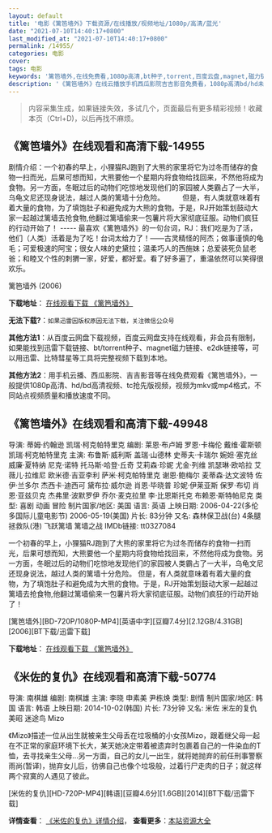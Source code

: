 ```yaml
---
layout: default
title: '电影《篱笆墙外》下载资源/在线播放/视频地址/1080p/高清/蓝光'
date: "2021-07-10T14:40:17+0800"
last_modified_at: "2021-07-10T14:40:17+0800"
permalink: /14955/
categories: 电影
cover:
tags: 电影
keywords: '篱笆墙外,在线免费看,1080p高清,bt种子,torrent,百度云盘,magnet,磁力链,迅雷下载资源'
description: '《篱笆墙外》在线云播放手机西瓜影院吉吉影音免费看，1080p高清bd/hd未删减完整版和tc抢先枪版，mkv/mp4格式，附带bt/torrent种子、magnet/磁力链、百度云盘、网盘资源迅雷下载链接'
---
```


>内容采集生成，如果链接失效，多试几个，页面最后有更多精彩视频！收藏本页（Ctrl+D)，以后再找不麻烦。


## 《篱笆墙外》在线观看和高清下载-14955

剧情介绍：一个初春的早上，小狸猫RJ跑到了大熊的家里将它为过冬而储存的食物一扫而光，后果可想而知，大熊要他一个星期内将食物给找回来，不然他将成为食物。另一方面，冬眠过后的动物们吃惊地发现他们的家园被人类霸占了一大半，乌龟文尼还现身说法，越过人类的篱墙十分危险。  　　但是，有人类就意味着有着大量的食物，为了填饱肚子和避免成为大熊的食物。于是，RJ开始策划鼓动大家一起越过篱墙去抢食物,他翻过篱墙偷来一包薯片将大家彻底征服。动物们疯狂的行动开始了！ ----- 最喜欢《篱笆墙外》的一句台词，RJ：我们吃是为了活，他们（人类）活着是为了吃！台词太给力了！——古灵精怪的阿杰；做事谨慎的龟毛；可爱极速的阿宝；很女人味的史黛拉；温柔巧人的西施妹；总爱装死负鼠老爸；和睦又个性的刺猬一家，好爱，都好爱。看了好多遍了，重温依然可以笑得很欢乐。


篱笆墙外 (2006)

**下载地址**： [在线观看下载 《篱笆墙外》](https://www.btbtdy.me/btdy/dy4897.html) 


**无法下载?**：`如果迅雷因版权原因无法下载，关注微信公众号 `

**其他方法1**：从百度云网盘下载视频，百度云网盘支持在线观看，非会员有限制，如果能找到迅雷下载链接、bt/torrent种子、magnet磁力链接、e2dk链接等，可以用迅雷、比特彗星等工具将完整视频下载到本地。

**其他方法2**：用手机云播、西瓜影院、吉吉影音等在线免费观看《篱笆墙外》，一般提供1080p高清、hd/bd高清视频、tc抢先版视频，视频为mkv或mp4格式，不同站点视频质量和播放速度不同。


## 《篱笆墙外》在线观看和高清下载-49948

导演: 蒂姆·约翰逊 凯瑞·柯克帕特里克 编剧: 莱恩·布卢姆 罗恩·卡梅伦 戴维·霍斯顿 凯瑞·柯克帕特里克 主演: 布鲁斯·威利斯 盖瑞·山德林 史蒂夫·卡瑞尔 婉妲·塞克丝 威廉·夏特纳 尼克·诺特 托马斯·哈登·丘奇 艾莉森·珍妮 尤金·列维 凯瑟琳·欧哈拉 艾薇儿·拉维尼 欧米德·吉亚李利 萨米·柯克帕特里克 谢恩·鲍梅尔 麦蒂森·达文波特 佐伊·兰多尔 杰西卡·迪西可 黛布拉·威尔逊 肖恩·毕晓普 珍妮·伊莱亚斯 保罗·布切 肖恩·亚兹贝克 杰弗里·波默罗伊 乔尔·麦克拉里 李·比恩斯托克 布赖恩·斯特帕尼克 类型: 喜剧 动画 冒险 制片国家/地区: 美国 语言: 英语 上映日期: 2006-04-22(多伦多国际儿童电影节) 2006-05-19(美国) 片长: 83分钟 又名: 森林保卫战(台) 4条腿拯救队(港) 飞跃篱墙 篱墙之战 IMDb链接: tt0327084

一个初春的早上，小狸猫RJ跑到了大熊的家里将它为过冬而储存的食物一扫而光，后果可想而知，大熊要他一个星期内将食物给找回来，不然他将成为食物。另一方面，冬眠过后的动物们吃惊地发现他们的家园被人类霸占了一大半，乌龟文尼还现身说法，越过人类的篱墙十分危险。 但是，有人类就意味着有着大量的食物，为了填饱肚子和避免成为大熊的食物。于是，RJ开始策划鼓动大家一起越过篱墙去抢食物,他翻过篱墙偷来一包薯片将大家彻底征服。动物们疯狂的行动开始了！


[篱笆墙外][BD-720P/1080P-MP4][英语中字][豆瓣7.4分][2.12GB/4.31GB][2006][BT下载/迅雷下载]

**下载地址**： [在线观看下载 《篱笆墙外》](https://www.btdx8.com/torrent/lbqw_2006.html) 


## 《米佐的复仇》在线观看和高清下载-50774

导演: 南棋雄 编剧: 南棋雄 主演: 李晓 申素美 尹栋焕 类型: 剧情 制片国家/地区: 韩国 语言: 韩语 上映日期: 2014-10-02(韩国) 片长: 73分钟 又名: 米佐 米左的复仇 美昭 迷途鸟 Mizo

《Mizo》描述一位从出生就被亲生父母丢在垃圾桶的小女孩Mizo，跟着继父母一起在不正常的家庭环境下长大，某天她决定带着被遗弃时包裹着自己的一件染血的T恤，去寻找亲生父母…另一方面，自己的女儿一出生，就将她抛弃的前任刑事警察雨尚(暂译)，抛弃女儿后，彷佛自己也像个垃圾般，过着行尸走肉的日子；就这样两个寂寞的人遇见了彼此。


[米佐的复仇][HD-720P-MP4][韩语][豆瓣4.6分][1.6GB][2014][BT下载/迅雷下载]

**详情查看**： [《米佐的复仇》详情介绍](/movie/50774/)， **查看更多**：[本站资源大全](/movie/t/all/)

